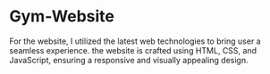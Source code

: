 # Gym-Website
For the website, I utilized the latest web technologies to bring user a seamless experience. the website is crafted using HTML, CSS, and JavaScript, ensuring a responsive and visually appealing design.
